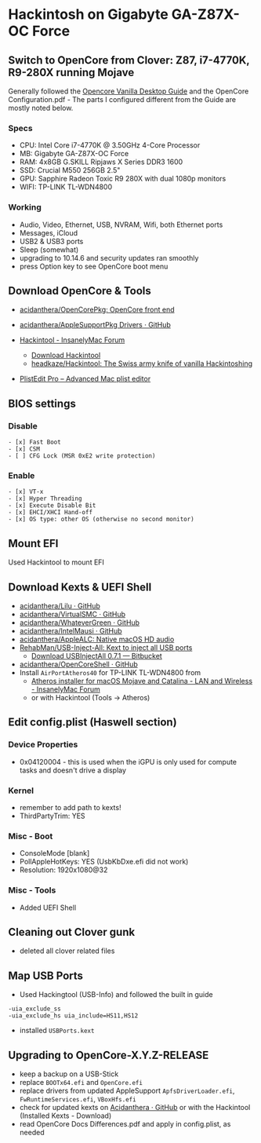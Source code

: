 # Hackintosh on Gigabyte GA-Z87X-OC Force
## Switch to OpenCore from Clover: Z87, i7-4770K, R9-280X running Mojave
Generally followed the [Opencore Vanilla Desktop Guide](https://khronokernel-2.gitbook.io/opencore-vanilla-desktop-guide/) and the OpenCore Configuration.pdf - The parts I configured different from the Guide are mostly noted below.

### Specs
* CPU: Intel Core i7-4770K @ 3.50GHz 4-Core Processor
* MB: Gigabyte GA-Z87X-OC Force
* RAM: 4x8GB G.SKILL Ripjaws X Series DDR3 1600
* SSD: Crucial M550 256GB 2.5"
* GPU: Sapphire Radeon Toxic R9 280X with dual 1080p monitors
* WIFI: TP-LINK TL-WDN4800

### Working
- Audio, Video, Ethernet, USB, NVRAM, Wifi, both Ethernet ports
- Messages, iCloud
- USB2 & USB3 ports
- Sleep (somewhat)
- upgrading to 10.14.6 and security updates ran smoothly
- press Option key to see OpenCore boot menu

## Download OpenCore & Tools
* [acidanthera/OpenCorePkg: OpenCore front end](https://github.com/acidanthera/OpenCorePkg)
* [acidanthera/AppleSupportPkg Drivers · GitHub](https://github.com/acidanthera/AppleSupportPkg/releases)

* [Hackintool - InsanelyMac Forum](https://www.insanelymac.com/forum/topic/335018-hackintool-v283/)
	* [Download Hackintool](http://headsoft.com.au/download/mac/Hackintool.zip)
	* [headkaze/Hackintool: The Swiss army knife of vanilla Hackintoshing](https://github.com/headkaze/Hackintool)
* [PlistEdit Pro – Advanced Mac plist editor](https://www.fatcatsoftware.com/plisteditpro/)

## BIOS settings
### Disable
	- [x] Fast Boot
	- [x] CSM
	- [ ] CFG Lock (MSR 0xE2 write protection)
### Enable
	- [x] VT-x
	- [x] Hyper Threading
	- [x] Execute Disable Bit
	- [x] EHCI/XHCI Hand-off
	- [x] OS type: other OS (otherwise no second monitor)

## Mount EFI
Used Hackintool to mount EFI

## Download Kexts & UEFI Shell
* [acidanthera/Lilu · GitHub](https://github.com/acidanthera/Lilu/releases)
* [acidanthera/VirtualSMC · GitHub](https://github.com/acidanthera/VirtualSMC/releases)
* [acidanthera/WhateverGreen · GitHub](https://github.com/acidanthera/WhateverGreen/releases)
* [acidanthera/IntelMausi · GitHub](https://github.com/acidanthera/IntelMausi/releases)
* [acidanthera/AppleALC: Native macOS HD audio](https://github.com/acidanthera/AppleALC)
* [RehabMan/USB-Inject-All: Kext to inject all USB ports](https://github.com/RehabMan/OS-X-USB-Inject-All)
	* [Download USBInjectAll 0.7.1 — Bitbucket](https://bitbucket.org/RehabMan/os-x-usb-inject-all/downloads/)
* [acidanthera/OpenCoreShell · GitHub](https://github.com/acidanthera/OpenCoreShell/releases)
* Install `AirPortAtheros40` for TP-LINK TL-WDN4800 from
	* [Atheros installer for macOS Mojave and Catalina - LAN and Wireless - InsanelyMac Forum](https://www.insanelymac.com/forum/files/file/956-atheros-installer-for-macos-mojave-and-catalina/)
	* or with Hackintool (Tools -> Atheros)

## Edit config.plist (Haswell section)
### Device Properties
* 0x04120004 - this is used when the iGPU is only used for compute tasks and doesn't drive a display
### Kernel
* remember to add path to kexts!
* ThirdPartyTrim: YES
### Misc - Boot
* ConsoleMode [blank]
* PollAppleHotKeys: YES (UsbKbDxe.efi did not work)
* Resolution: 1920x1080@32
### Misc - Tools
* Added UEFI Shell

## Cleaning out  Clover gunk
* deleted all clover related files

## Map USB Ports
* Used Hackingtool (USB-Info) and followed the built in guide
```
-uia_exclude_ss
-uia_exclude_hs uia_include=HS11,HS12
```
* installed `USBPorts.kext`

## Upgrading to OpenCore-X.Y.Z-RELEASE
* keep a backup on a USB-Stick
* replace `BOOTx64.efi` and `OpenCore.efi`
* replace drivers from updated AppleSupport `ApfsDriverLoader.efi`, `FwRuntimeServices.efi`, `VBoxHfs.efi`
* check for updated kexts on [Acidanthera · GitHub](https://github.com/acidanthera) or with the Hackintool (Installed Kexts - Download)
* read OpenCore Docs Differences.pdf and apply in config.plist, as needed
